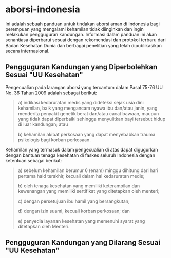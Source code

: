 # aborsi-indonesia

Ini adalah sebuah panduan untuk tindakan aborsi aman di Indonesia bagi perempuan yang mengalami kehamilan tidak diinginkan dan ingin melakukan pengguguran kandungan. Informasi dalam panduan ini akan senantiasa diperbarui sesuai dengan rekomendasi dan protokol terbaru dari Badan Kesehatan Dunia dan berbagai penelitian yang telah dipublikasikan secara internasional.

## Pengguguran Kandungan yang Diperbolehkan Sesuai "UU Kesehatan"
 
Pengecualian pada larangan aborsi yang tercantum dalam Pasal 75-76 UU No. 36 Tahun 2009 adalah sebagai berikut:

> a)     indikasi kedaruratan medis yang dideteksi sejak usia dini kehamilan, baik yang mengancam nyawa ibu dan/atau janin, yang menderita penyakit genetik berat dan/atau cacat bawaan, maupun yang tidak dapat diperbaiki sehingga menyulitkan bayi tersebut hidup di luar kandungan; atau  
> 
> b)     kehamilan akibat perkosaan yang dapat menyebabkan trauma psikologis bagi korban perkosaan.

Kehamilan yang termasuk dalam pengecualian di atas dapat digugurkan dengan bantuan tenaga kesehatan di faskes seluruh Indonesia dengan ketentuan sebagai berikut:

> a)     sebelum kehamilan berumur 6 (enam) minggu dihitung dari hari pertama haid terakhir, kecuali dalam hal kedaruratan medis;
>
> b)     oleh tenaga kesehatan yang memiliki keterampilan dan kewenangan yang memiliki sertifikat yang ditetapkan oleh menteri;
>
> c)     dengan persetujuan ibu hamil yang bersangkutan;
>
> d)     dengan izin suami, kecuali korban perkosaan; dan
> 
> e)     penyedia layanan kesehatan yang memenuhi syarat yang ditetapkan oleh Menteri.

## Pengguguran Kandungan yang Dilarang Sesuai "UU Kesehatan"

<!-- add criteria that would be okay -->



